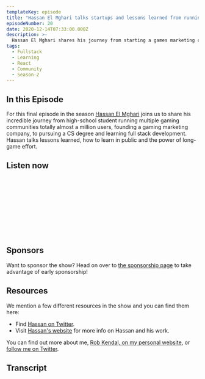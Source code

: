 ```yaml
---
templateKey: episode
title: "Hassan El Mghari talks startups and lessons learned from running a community of almost a million users"
episodeNumber: 20
date: 2020-12-14T07:33:00.000Z
description: >-
  Hassan El Mghari shares his journey from starting a games marketing company in high-school, to fullstack dev.
tags:
  - Fullstack
  - Learning
  - React
  - Community
  - Season-2
---
```


## In this Episode

For this final episode in the season [Hassan El Mghari](https://twitter.com/nutlope) joins us to share his incredible journey from high-school student running multiple gaming communities totally almost a million users, founding a gaming marketing company, to pursuing a CS degree and learning full stack development. Hassan talks lessons learned, how to learn in public and the power of long-game effort.

## Listen now

<iframe src="" height="auto" width="100%" frameborder="0" scrolling="no"></iframe>

## Sponsors

Want to sponsor the show? Head on over to [the sponsorship page](/sponsorship) to take advantage of early sponsorship!

## Resources

We mention a few different resources in the show and you can find them here:

- Find [Hassan on Twitter](https://twitter.com/nutlop).
- Visit [Hassan's website](https://elmghari.com) for more info on Hassan and his work.

You can find out more about me, [Rob Kendal, on my personal website](https://robkendal.co.uk), or [follow me on Twitter](https://twitter.com/kendalmintcode).

## Transcript

